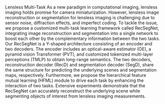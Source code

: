 Lensless Multi-Task
As a new paradigm in computational imaging, lensless imaging holds promise for camera miniaturization. However, lensless image reconstruction or segmentation for lensless imaging is challenging due to sensor noise, diffraction effects, and imperfect coding. To tackle the issue, we propose a customized multi-task learning framework called RecSegNet, integrating image reconstruction and segmentation into a single network to boost each other by the complementary information between the two tasks. Our RecSegNet is a Y-shaped architecture consisting of an encoder and two decoders. The encoder includes an optical-aware estimator (OE), a pyramid vision Transformer (PVT), and customized tokenized multi-layer perceptions (TMLP) to obtain long-range semantics. The two decoders, reconstruction decoder (RecD) and segmentation decoder (SegD), share the same structure for predicting the underlying scenes and segmentation maps, respectively. Furthermore, we propose the hierarchical feature mutual learning (HFML) module to drive each task by enhancing the interaction of two tasks. Extensive experiments demonstrate that the RecSegNet can accurately reconstruct the underlying scene while segmenting objects of interest from lensless imaging measurements.

